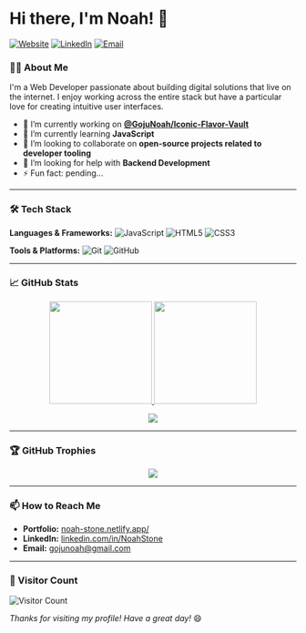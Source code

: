# Hi there, I'm Noah! 👋

[![Website](https://img.shields.io/badge/Website-Portfolio-brightgreen?style=flat-square)](https://www.noah-stone.netlify.app/)
[![LinkedIn](https://img.shields.io/badge/LinkedIn-Noah-blue?style=flat-square)](https://www.linkedin.com/in/noah-stone-5b3689190/)
[![Email](https://img.shields.io/badge/Email-gojunoah@gmail.com-red?style=flat-square&logo=gmail)](mailto:gojunoah@gmail.com)

### 👨‍💻 About Me

I'm a Web Developer passionate about building digital solutions that live on the internet. I enjoy working across the entire stack but have a particular love for creating intuitive user interfaces.

- 🔭 I’m currently working on **[@GojuNoah/Iconic-Flavor-Vault](https://github.com/GojuNoah/Iconic-Flavor-Vault)**
- 🌱 I’m currently learning **JavaScript**
- 👯 I’m looking to collaborate on **open-source projects related to developer tooling**
- 🤔 I’m looking for help with **Backend Development**
- ⚡ Fun fact: pending...

---

### 🛠️ Tech Stack

**Languages & Frameworks:**
![JavaScript](https://img.shields.io/badge/JavaScript-F7DF1E?style=for-the-badge&logo=javascript&logoColor=black)
![HTML5](https://img.shields.io/badge/HTML5-E34F26?style=for-the-badge&logo=html5&logoColor=white)
![CSS3](https://img.shields.io/badge/CSS3-1572B6?style=for-the-badge&logo=css3&logoColor=white)

**Tools & Platforms:**
![Git](https://img.shields.io/badge/Git-F05032?style=for-the-badge&logo=git&logoColor=white)
![GitHub](https://img.shields.io/badge/github-%23121011.svg?style=for-the-badge&logo=github&logoColor=white)

---

### 📈 GitHub Stats

<p align="center">
  <a href="https://github.com/GojuNoah">
    <img height="180em" src="https://github-readme-stats.vercel.app/api?username=GojuNoah&show_icons=true&theme=radical&hide_border=true&count_private=true" />
    <img height="180em" src="https://github-readme-stats.vercel.app/api/top-langs/?username=GojuNoah&theme=radical&hide_border=true&layout=compact&langs_count=8" />
  </a>
</p>

<p align="center">
  <img src="https://github-readme-streak-stats.herokuapp.com/?user=GojuNoah&theme=radical&hide_border=true" />
</p>

---

### 🏆 GitHub Trophies

<p align="center">
  <img src="https://github-profile-trophy.vercel.app/?username=GojuNoah&theme=radical&no-frame=true&row=1&column=7" />
</p>

---

### 📫 How to Reach Me

- **Portfolio:** [noah-stone.netlify.app/](https://www.noah-stone.netlify.app/)
- **LinkedIn:** [linkedin.com/in/NoahStone](https://www.linkedin.com/in/noah-stone-5b3689190/)
- **Email:** [gojunoah@gmail.com](mailto:gojunoah@gmail.com)

---

### 👀 Visitor Count

![Visitor Count](https://komarev.com/ghpvc/?username=GojuNoah&color=blueviolet&style=flat-square)

*Thanks for visiting my profile! Have a great day!* 😄
